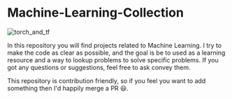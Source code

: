 # Machine-Learning-Collection



![torch_and_tf](https://user-images.githubusercontent.com/56868253/172561421-8a3f61df-5436-40e3-809e-02f3e4c2c5e2.svg)


In this repository you will find projects related to Machine Learning. I try to make the code as clear as possible, and the goal is be to used as a learning resource and a way to lookup problems to solve specific problems.
If you got any questions or suggestions, feel free to ask convey them.

This repository is contribution friendly, so if you feel you want to add something then I'd happily merge a PR 😃.
